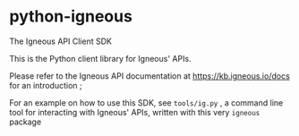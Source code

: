 # python-igneous
The Igneous API Client SDK

This is the Python client library for Igneous' APIs.

Please refer to the Igneous API documentation at https://kb.igneous.io/docs for an introduction ;

For an example on how to use this SDK, see `tools/ig.py` , a command line tool for interacting with Igneous' APIs,
written with this very `igneous` package
